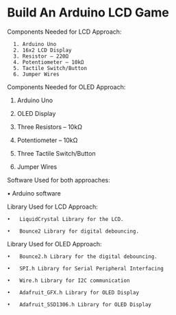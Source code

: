# Build An Arduino LCD Game 
Components Needed for LCD Approach:

      1. Arduino Uno
      2. 16x2 LCD Display
      3. Resistor – 220Ω
      4. Potentiometer – 10kΩ
      5. Tactile Switch/Button
      6. Jumper Wires

Components Needed for OLED Approach:

   1. Arduino Uno
    
   2. OLED Display
    
   3. Three Resistors – 10kΩ
    
   4. Potentiometer – 10kΩ
    
   5. Three Tactile Switch/Button
    
   6. Jumper Wires

Software Used for both approaches:

   •	Arduino software

Library Used for LCD Approach:
    
    •	LiquidCrystal Library for the LCD.
    
    •	Bounce2 Library for digital debouncing.

Library Used for OLED Approach:

    •	Bounce2.h Library for the digital debouncing.
    
    •	SPI.h Library for Serial Peripheral Interfacing
    
    •	Wire.h Library for I2C communication
    
    •	Adafruit_GFX.h Library for OLED Display
    
    •	Adafruit_SSD1306.h Library for OLED Display

